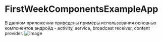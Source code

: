 # FirstWeekComponentsExampleApp
В данном приложении приведены примеры использования основных компонентов андройд - activity, service, broadcast receiver, content provider. 
![image](https://user-images.githubusercontent.com/99675396/166511274-06405f3a-01c2-454f-83a3-1813d5be4eea.png)
